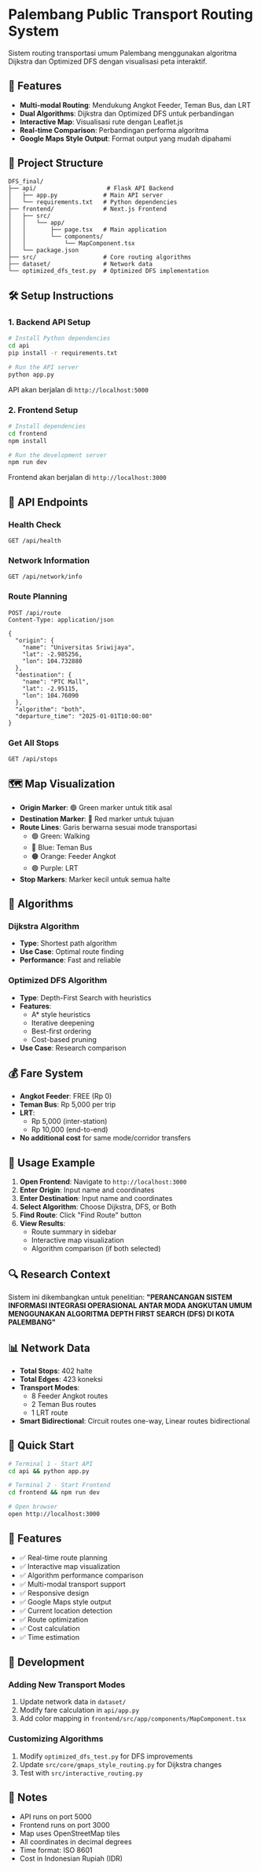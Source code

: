 # Palembang Public Transport Routing System

Sistem routing transportasi umum Palembang menggunakan algoritma Dijkstra dan Optimized DFS dengan visualisasi peta interaktif.

## 🚀 Features

- **Multi-modal Routing**: Mendukung Angkot Feeder, Teman Bus, dan LRT
- **Dual Algorithms**: Dijkstra dan Optimized DFS untuk perbandingan
- **Interactive Map**: Visualisasi rute dengan Leaflet.js
- **Real-time Comparison**: Perbandingan performa algoritma
- **Google Maps Style Output**: Format output yang mudah dipahami

## 📁 Project Structure

```
DFS_final/
├── api/                    # Flask API Backend
│   ├── app.py             # Main API server
│   └── requirements.txt   # Python dependencies
├── frontend/              # Next.js Frontend
│   ├── src/
│   │   └── app/
│   │       ├── page.tsx   # Main application
│   │       └── components/
│   │           └── MapComponent.tsx
│   └── package.json
├── src/                   # Core routing algorithms
├── dataset/               # Network data
└── optimized_dfs_test.py  # Optimized DFS implementation
```

## 🛠️ Setup Instructions

### 1. Backend API Setup

```bash
# Install Python dependencies
cd api
pip install -r requirements.txt

# Run the API server
python app.py
```

API akan berjalan di `http://localhost:5000`

### 2. Frontend Setup

```bash
# Install dependencies
cd frontend
npm install

# Run the development server
npm run dev
```

Frontend akan berjalan di `http://localhost:3000`

## 📡 API Endpoints

### Health Check

```
GET /api/health
```

### Network Information

```
GET /api/network/info
```

### Route Planning

```
POST /api/route
Content-Type: application/json

{
  "origin": {
    "name": "Universitas Sriwijaya",
    "lat": -2.985256,
    "lon": 104.732880
  },
  "destination": {
    "name": "PTC Mall",
    "lat": -2.95115,
    "lon": 104.76090
  },
  "algorithm": "both",
  "departure_time": "2025-01-01T10:00:00"
}
```

### Get All Stops

```
GET /api/stops
```

## 🗺️ Map Visualization

- **Origin Marker**: 🟢 Green marker untuk titik asal
- **Destination Marker**: 🔴 Red marker untuk tujuan
- **Route Lines**: Garis berwarna sesuai mode transportasi
  - 🟢 Green: Walking
  - 🔵 Blue: Teman Bus
  - 🟠 Orange: Feeder Angkot
  - 🟣 Purple: LRT
- **Stop Markers**: Marker kecil untuk semua halte

## 🔧 Algorithms

### Dijkstra Algorithm

- **Type**: Shortest path algorithm
- **Use Case**: Optimal route finding
- **Performance**: Fast and reliable

### Optimized DFS Algorithm

- **Type**: Depth-First Search with heuristics
- **Features**:
  - A\* style heuristics
  - Iterative deepening
  - Best-first ordering
  - Cost-based pruning
- **Use Case**: Research comparison

## 💰 Fare System

- **Angkot Feeder**: FREE (Rp 0)
- **Teman Bus**: Rp 5,000 per trip
- **LRT**:
  - Rp 5,000 (inter-station)
  - Rp 10,000 (end-to-end)
- **No additional cost** for same mode/corridor transfers

## 🎯 Usage Example

1. **Open Frontend**: Navigate to `http://localhost:3000`
2. **Enter Origin**: Input name and coordinates
3. **Enter Destination**: Input name and coordinates
4. **Select Algorithm**: Choose Dijkstra, DFS, or Both
5. **Find Route**: Click "Find Route" button
6. **View Results**:
   - Route summary in sidebar
   - Interactive map visualization
   - Algorithm comparison (if both selected)

## 🔍 Research Context

Sistem ini dikembangkan untuk penelitian:
**"PERANCANGAN SISTEM INFORMASI INTEGRASI OPERASIONAL ANTAR MODA ANGKUTAN UMUM MENGGUNAKAN ALGORITMA DEPTH FIRST SEARCH (DFS) DI KOTA PALEMBANG"**

## 📊 Network Data

- **Total Stops**: 402 halte
- **Total Edges**: 423 koneksi
- **Transport Modes**:
  - 8 Feeder Angkot routes
  - 2 Teman Bus routes
  - 1 LRT route
- **Smart Bidirectional**: Circuit routes one-way, Linear routes bidirectional

## 🚀 Quick Start

```bash
# Terminal 1 - Start API
cd api && python app.py

# Terminal 2 - Start Frontend
cd frontend && npm run dev

# Open browser
open http://localhost:3000
```

## 🎨 Features

- ✅ Real-time route planning
- ✅ Interactive map visualization
- ✅ Algorithm performance comparison
- ✅ Multi-modal transport support
- ✅ Responsive design
- ✅ Google Maps style output
- ✅ Current location detection
- ✅ Route optimization
- ✅ Cost calculation
- ✅ Time estimation

## 🔧 Development

### Adding New Transport Modes

1. Update network data in `dataset/`
2. Modify fare calculation in `api/app.py`
3. Add color mapping in `frontend/src/app/components/MapComponent.tsx`

### Customizing Algorithms

1. Modify `optimized_dfs_test.py` for DFS improvements
2. Update `src/core/gmaps_style_routing.py` for Dijkstra changes
3. Test with `src/interactive_routing.py`

## 📝 Notes

- API runs on port 5000
- Frontend runs on port 3000
- Map uses OpenStreetMap tiles
- All coordinates in decimal degrees
- Time format: ISO 8601
- Cost in Indonesian Rupiah (IDR)
